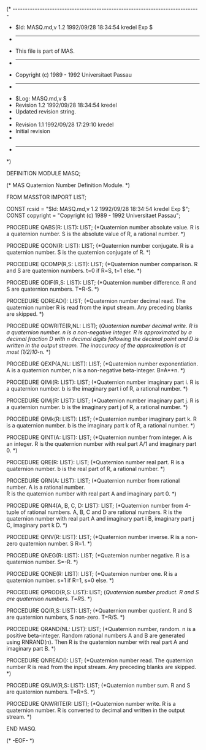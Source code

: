 (* ----------------------------------------------------------------------------
 * $Id: MASQ.md,v 1.2 1992/09/28 18:34:54 kredel Exp $
 * ----------------------------------------------------------------------------
 * This file is part of MAS.
 * ----------------------------------------------------------------------------
 * Copyright (c) 1989 - 1992 Universitaet Passau
 * ----------------------------------------------------------------------------
 * $Log: MASQ.md,v $
 * Revision 1.2  1992/09/28  18:34:54  kredel
 * Updated revision string.
 *
 * Revision 1.1  1992/09/28  17:29:10  kredel
 * Initial revision
 *
 * ----------------------------------------------------------------------------
 *)

DEFINITION MODULE MASQ;

(* MAS Quaternion Number Definition Module. *)


FROM MASSTOR IMPORT LIST;

CONST rcsid = "$Id: MASQ.md,v 1.2 1992/09/28 18:34:54 kredel Exp $";
CONST copyright = "Copyright (c) 1989 - 1992 Universitaet Passau";


PROCEDURE QABS(R: LIST): LIST;
(*Quaternion number absolute value.  R is a quaternion number.  S is the
absolute value of R, a rational number. *)


PROCEDURE QCON(R: LIST): LIST;
(*Quaternion number conjugate.  R is a quaternion number. S is the
quaternion conjugate of R. *)


PROCEDURE QCOMP(R,S: LIST): LIST;
(*Quaternion number comparison.  R and S are quaternion numbers.
t=0 if R=S, t=1 else. *)


PROCEDURE QDIF(R,S: LIST): LIST;
(*Quaternion number difference.  R and S are quaternion numbers.  T=R-S. *)


PROCEDURE QDREAD(): LIST; 
(*Quaternion number decimal read.  The quaternion number R is read
from the input stream.  Any preceding blanks are skipped. *)


PROCEDURE QDWRITE(R,NL: LIST); 
(*Quaternion number decimal write.  R is a quaternion number.  n is a
non-negative integer.  R is approximated by a decimal fraction D with
n decimal digits following the decimal point and D is written in the
output stream.  The inaccuracy of the approximation is at most
(1/2)*10**-n. *)


PROCEDURE QEXP(A,NL: LIST): LIST; 
(*Quaternion number exponentiation.  A is a quaternion number,
n is a non-negative beta-integer.  B=A**n. *)


PROCEDURE QIMi(R: LIST): LIST;
(*Quaternion number imaginary part i.  R is a quaternion number.  b is the
imaginary part i of R, a rational number. *)


PROCEDURE QIMj(R: LIST): LIST;
(*Quaternion number imaginary part j.  R is a quaternion number.  b is the
imaginary part j of R, a rational number. *)


PROCEDURE QIMk(R: LIST): LIST;
(*Quaternion number imaginary part k.  R is a quaternion number.  b is the
imaginary part k of R, a rational number. *)


PROCEDURE QINT(A: LIST): LIST;
(*Quaternion number from integer.  A is an integer.  R is the quaternion
number with real part A/1 and imaginary part 0. *)


PROCEDURE QRE(R: LIST): LIST;
(*Quaternion number real part.  R is a quaternion number.  b is the
real part of R, a rational number. *)


PROCEDURE QRN(A: LIST): LIST;
(*Quaternion number from rational number.  A is a rational number.  
R is the quaternion number with real part A and imaginary part 0. *)


PROCEDURE QRN4(A, B, C, D: LIST): LIST;
(*Quaternion number from 4-tuple of rational numbers.  A, B, C and D 
are rational numbers.  R is the quaternion number with real part A 
and imaginary part i B, imaginary part j C, imaginary part k D. *)


PROCEDURE QINV(R: LIST): LIST;
(*Quaternion number inverse.  R is a non-zero quaternion number.  S R=1. *)


PROCEDURE QNEG(R: LIST): LIST;
(*Quaternion number negative.  R is a quaternion number.  S=-R. *)


PROCEDURE QONE(R: LIST): LIST; 
(*Quaternion number one.  R is a quaternion number.  s=1 if R=1,
s=0 else. *)


PROCEDURE QPROD(R,S: LIST): LIST;
(*Quaternion number product.  R and S are quaternion numbers.  T=R*S. *)


PROCEDURE QQ(R,S: LIST): LIST;
(*Quaternion number quotient.  R and S are quaternion numbers, S non-zero.
T=R/S. *)


PROCEDURE QRAND(NL: LIST): LIST;
(*Quaternion number, random.  n is a positive beta-integer.  Random 
rational numbers A and B are generated using RNRAND(n). Then 
R is the quaternion number with real part A and imaginary part B. *)


PROCEDURE QNREAD(): LIST;
(*Quaternion number read.  The quaternion number R is read from the input
stream.  Any preceding blanks are skipped. *)


PROCEDURE QSUM(R,S: LIST): LIST;
(*Quaternion number sum.  R and S are quaternion numbers.  T=R+S. *)


PROCEDURE QNWRITE(R: LIST);
(*Quaternion number write. R is a quaternion number.  R is converted 
to decimal and written in the output stream. *)


END MASQ. 


(* -EOF- *)

